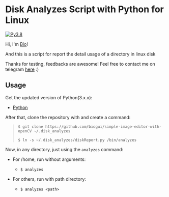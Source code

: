 # Disk Analyzes Script with Python for Linux
[![Py3.8](https://img.shields.io/badge/Python-3.8-blueviolet.svg)](https://docs.python.org/release/3.8/whatsnew/changelog.html#changelog)

Hi, I'm [Bio](https://github.com/biogui)!

And this is a script for report the detail usage of a directory in linux disk

Thanks for testing, feedbacks are awesome! Feel free to contact me on telegram [here](https://t.me/gui_bio) :)

## Usage
Get the updated version of Python(3.x.x):
* [Python](https://realpython.com/installing-python/)

After that, clone the repository with and create a command:

>`$ git clone https://github.com/biogui/simple-image-editor-with-openCV ~/.disk_analyzes`
>
> `$ ln -s ~/.disk_analyzes/diskReport.py /bin/analyzes`

Now, in any directory, just using the `analyzes` command:
* For /home, run without arguments:
  - `$ analyzes`

* For others, run with path directory:
  - `$ analyzes <path>`




